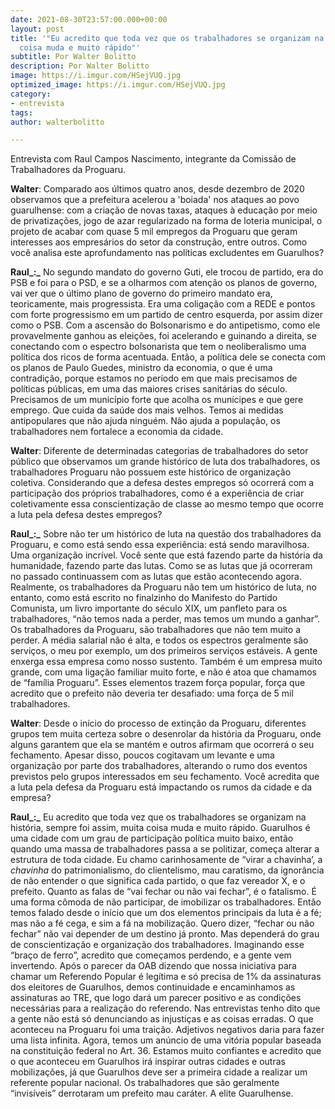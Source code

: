 ```yaml
---
date: 2021-08-30T23:57:00.000+00:00
layout: post
title: '"Eu acredito que toda vez que os trabalhadores se organizam na história, muita
  coisa muda e muito rápido"'
subtitle: Por Walter Bolitto
description: Por Walter Bolitto
image: https://i.imgur.com/HSejVUQ.jpg
optimized_image: https://i.imgur.com/HSejVUQ.jpg
category:
- entrevista
tags: 
author: walterbolitto

---
```

Entrevista com Raul Campos Nascimento, integrante da Comissão de Trabalhadores da Proguaru.

**Walter**: Comparado aos últimos quatro anos, desde dezembro de 2020 observamos que a prefeitura acelerou a 'boiada' nos ataques ao povo guarulhense: com a criação de novas taxas, ataques à educação por meio de privatizações, jogo de azar regularizado na forma de loteria municipal, o projeto de acabar com quase 5 mil empregos da Proguaru que geram interesses aos empresários do setor da construção, entre outros. Como você analisa este aprofundamento nas políticas excludentes em Guarulhos?

**Raul_:_** No segundo mandato do governo Guti, ele trocou de partido, era do PSB e foi para o PSD, e se a olharmos com atenção os planos de governo, vai ver que o último plano de governo do primeiro mandato era, teoricamente, mais progressista. Era uma coligação com a REDE e pontos com forte progressismo em um partido de centro esquerda, por assim dizer como o PSB. Com a ascensão do Bolsonarismo e do antipetismo, como ele provavelmente ganhou as eleições, foi acelerando e guinando a direita, se conectando com o espectro bolsonarista que tem o neoliberalismo uma política dos ricos de forma acentuada. Então, a política dele se conecta com os planos de Paulo Guedes, ministro da economia, o que é uma contradição, porque estamos no período em que mais precisamos de políticas públicas, em uma das maiores crises sanitárias do século. Precisamos de um município forte que acolha os munícipes e que gere emprego. Que cuida da saúde dos mais velhos. Temos ai medidas antipopulares que não ajuda ninguém. Não ajuda a população, os trabalhadores nem fortalece a economia da cidade.

**Walter**: Diferente de determinadas categorias de trabalhadores do setor público que observamos um grande histórico de luta dos trabalhadores, os trabalhadores Proguaru não possuem este histórico de organização coletiva. Considerando que a defesa destes empregos só ocorrerá com a participação dos próprios trabalhadores, como é a experiência de criar coletivamente essa conscientização de classe ao mesmo tempo que ocorre a luta pela defesa destes empregos?

**Raul_:_** Sobre não ter um histórico de luta na questão dos trabalhadores da Proguaru, e como está sendo essa experiência: está sendo maravilhosa. Uma organização incrível. Você sente que está fazendo parte da história da humanidade, fazendo parte das lutas. Como se as lutas que já ocorreram no passado continuassem com as lutas que estão acontecendo agora. Realmente, os trabalhadores da Proguaru não tem um histórico de luta, no entanto, como está escrito no finalzinho do Manifesto do Partido Comunista, um livro importante do século XIX, um panfleto para os trabalhadores, “não temos nada a perder, mas temos um mundo a ganhar”. Os trabalhadores da Proguaru, são trabalhadores que não tem muito a perder. A média salarial não é alta, e todos os espectros geralmente são serviços, o meu por exemplo, um dos primeiros serviços estáveis. A gente enxerga essa empresa como nosso sustento. Também é um empresa muito grande, com uma ligação familiar muito forte, e não é atoa que chamamos de “família Proguaru”. Esses elementos trazem força popular, força que acredito que o prefeito não deveria ter desafiado: uma força de 5 mil trabalhadores.

**Walter**: Desde o início do processo de extinção da Proguaru, diferentes grupos tem muita certeza sobre o desenrolar da história da Proguaru, onde alguns garantem que ela se mantém e outros afirmam que ocorrerá o seu fechamento. Apesar disso, poucos cogitavam um levante e uma organização por parte dos trabalhadores, alterando o rumo dos eventos previstos pelo grupos interessados em seu fechamento. Você acredita que a luta pela defesa da Proguaru está impactando os rumos da cidade e da empresa?

**Raul_:_** Eu acredito que toda vez que os trabalhadores se organizam na história, sempre foi assim, muita coisa muda e muito rápido. Guarulhos é uma cidade com um grau de participação política muito baixo, então quando uma massa de trabalhadores passa a se politizar, começa alterar a estrutura de toda cidade. Eu chamo carinhosamente de “virar a chavinha’, a _chavinha_ do patrimonialismo, do clientelismo, mau caratismo, da ignorância de não entender o que significa cada partido, o que faz vereador X, e o prefeito. Quanto as falas de “vai fechar ou não vai fechar”, é o fatalismo. É uma forma cômoda de não participar, de imobilizar os trabalhadores. Então temos falado desde o início que um dos elementos principais da luta é a fé; mas não a fé cega, e sim a fá na mobilização. Quero dizer, “fechar ou não fechar” não vai depender de um destino já pronto. Mas dependerá do grau de conscientização e organização dos trabalhadores. Imaginando esse “braço de ferro”, acredito que começamos perdendo, e a gente vem invertendo. Após o parecer da OAB dizendo que nossa iniciativa para chamar um Referendo Popular é legítima e só precisa de 1% da assinaturas dos eleitores de Guarulhos, demos continuidade e encaminhamos as assinaturas ao TRE, que logo dará um parecer positivo e as condições necessárias para a realização do referendo. Nas entrevistas tenho dito que a gente não está só denunciando as injustiças e as coisas erradas. O que aconteceu na Proguaru foi uma traição. Adjetivos negativos daria para fazer uma lista infinita. Agora, temos um anúncio de uma vitória popular baseada na constituição federal no Art. 36. Estamos muito confiantes e acredito que o que aconteceu em Guarulhos irá inspirar outras cidades e outras mobilizações, já que Guarulhos deve ser a primeira cidade a realizar um referente popular nacional. Os trabalhadores que são geralmente “invisíveis” derrotaram um prefeito mau caráter. A elite Guarulhense.